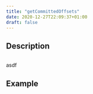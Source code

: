 ```yaml
---
title: "getCommittedOffsets"
date: 2020-12-27T22:09:37+01:00
draft: false
---
```

## Description
```php

```
asdf
## Example
```php

```